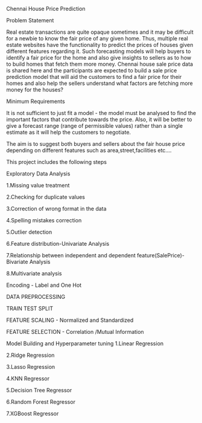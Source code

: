 Chennai House Price Prediction

Problem Statement

Real estate transactions are quite opaque sometimes and it may be difficult for a newbie to know the fair price of any given home. Thus, multiple real estate websites have the functionality to predict the prices of houses given different features regarding it. Such forecasting models will help buyers to identify a fair price for the home and also give insights to sellers as to how to build homes that fetch them more money. Chennai house sale price data is shared here and the participants are expected to build a sale price prediction model that will aid the customers to find a fair price for their homes and also help the sellers understand what factors are fetching more money for the houses?

Minimum Requirements

It is not sufficient to just fit a model - the model must be analysed to find the important factors that contribute towards the price. Also, it will be better to give a forecast range (range of permissible values) rather than a single estimate as it will help the customers to negotiate.

The aim is to suggest both buyers and sellers about the fair house price depending on different features such as area,street,facilities etc....

This project includes the following steps

Exploratory Data Analysis

1.Missing value treatment

2.Checking for duplicate values

3.Correction of wrong format in the data

4.Spelling mistakes correction

5.Outlier detection

6.Feature distribution-Univariate Analysis

7.Relationship between independent and dependent feature(SalePrice)-Bivariate Analysis

8.Multivariate analysis

Encoding - Label and One Hot

DATA PREPROCESSING

TRAIN TEST SPLIT

FEATURE SCALING - Normalized and Standardized

FEATURE SELECTION - Correlation /Mutual Information

Model Building and Hyperparameter tuning 1.Linear Regression

2.Ridge Regression

3.Lasso Regression

4.KNN Regressor

5.Decision Tree Regressor

6.Random Forest Regressor

7.XGBoost Regressor
